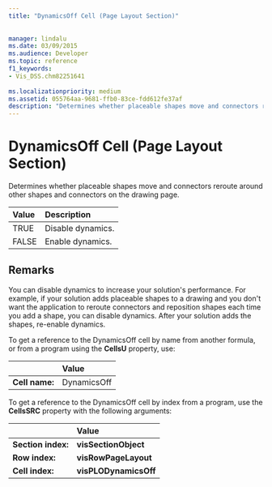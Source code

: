 ```yaml
---
title: "DynamicsOff Cell (Page Layout Section)"
 
 
manager: lindalu
ms.date: 03/09/2015
ms.audience: Developer
ms.topic: reference
f1_keywords:
- Vis_DSS.chm82251641
 
ms.localizationpriority: medium
ms.assetid: 055764aa-9681-ffb0-83ce-fdd612fe37af
description: "Determines whether placeable shapes move and connectors reroute around other shapes and connectors on the drawing page."
---
```


# DynamicsOff Cell (Page Layout Section)

Determines whether placeable shapes move and connectors reroute around other shapes and connectors on the drawing page.
  
|**Value**|**Description**|
|:-----|:-----|
| TRUE  <br/> | Disable dynamics. |
| FALSE  <br/> | Enable dynamics. |
   
## Remarks

You can disable dynamics to increase your solution's performance. For example, if your solution adds placeable shapes to a drawing and you don't want the application to reroute connectors and reposition shapes each time you add a shape, you can disable dynamics. After your solution adds the shapes, re-enable dynamics.
  
To get a reference to the DynamicsOff cell by name from another formula, or from a program using the **CellsU** property, use: 
  
||Value |
|:-----|:-----|
| **Cell name:**  <br/> | DynamicsOff  <br/> |
   
To get a reference to the DynamicsOff cell by index from a program, use the **CellsSRC** property with the following arguments: 
  
||Value |
|:-----|:-----|
| **Section index:**  <br/> |**visSectionObject** <br/> |
| **Row index:**  <br/> |**visRowPageLayout** <br/> |
| **Cell index:**  <br/> |**visPLODynamicsOff** <br/> |
   

